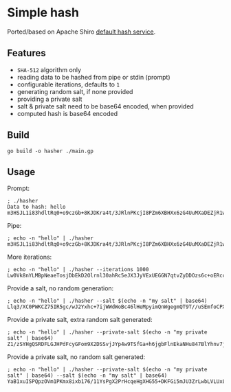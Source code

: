 # Simple hash

Ported/based on Apache Shiro [default hash service](https://shiro.apache.org/static/1.11.0/apidocs/org/apache/shiro/crypto/hash/DefaultHashService.html).

## Features

- `SHA-512` algorithm only
- reading data to be hashed from pipe or stdin (prompt)
- configurable iterations, defaults to `1`
- generating random salt, if none provided
- providing a private salt
- salt & private salt need to be base64 encoded, when provided
- computed hash is base64 encoded

## Build

```shell
go build -o hasher ./main.gp
```

## Usage

Prompt:
```shell
; ./hasher
Data to hash: hello
m3HSJL1i83hdltRq0+o9czGb+8KJDKra4t/3JRlnPKcjI8PZm6XBHXx6zG4UuMXaDEZjR1wuXDre9G9zvN7AQw==
```

Pipe:
```shell
; echo -n "hello" | ./hasher
m3HSJL1i83hdltRq0+o9czGb+8KJDKra4t/3JRlnPKcjI8PZm6XBHXx6zG4UuMXaDEZjR1wuXDre9G9zvN7AQw==
```

More iterations:
```shell
; echo -n "hello" | ./hasher --iterations 1000
Lw0Vk8nYLMBpNeaeTosjDbEkD2Olrnl30ahRc5eJX3JyVExUEGGN7qtvZyDDOzs6c+oERcchJ76IFLtNB/9hbg==
```

Provide a salt, no random generation:
```shell
; echo -n "hello" | ./hasher --salt $(echo -n "my salt" | base64)
Llq3/XC0PWKCZ75IR5gc/wJ2Yxhc+7ijWWdWoBc46lHeMpyimQnWgegmQT9T//uSEmfoCPXBCWziPfbxlO7d8w==
```

Provide a private salt, extra random salt generated:
```shell
; echo -n "hello" | ./hasher --private-salt $(echo -n "my private salt" | base64)
Z1/zSYHgQSRDFLGJHPdFcyGFom9X2DSSvjJYp4w9TSfGa+h6jgbFlnEkaNHu847BlYhnv7jXTAH+Qf02cIh0Yw==
```

Provide a private salt, no random salt generated:
```shell
; echo -n "hello" | ./hasher --private-salt $(echo -n "my private salt" | base64) --salt $(echo -n "my salt" | base64)
YaB1xuISPQpzOVm1PKmx8ixb176/11YsPgX2PrHcqeHgXHG55+DKFGi5mJU3ZrLwbLVLUxLdvvb+jfJbiUKWZw==
```

